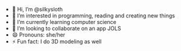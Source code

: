 - 👋 Hi, I’m @silkysloth
- 👀 I’m interested in programming, reading and creating new things
- 🌱 I’m currently learning computer science
- 💞️ I’m looking to collaborate on an app JOLS
- 😄 Pronouns: she/her
- ⚡ Fun fact: I do 3D modeling as well

<!---
silkysloth/silkysloth is a ✨ special ✨ repository because its `README.md` (this file) appears on your GitHub profile.
You can click the Preview link to take a look at your changes.
--->
